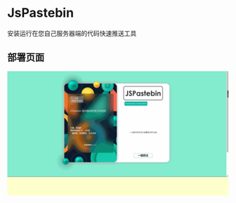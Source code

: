 # JsPastebin
安装运行在您自己服务器端的代码快速推送工具
## 部署页面
![install.gif](https://github.com/Levampire/JsPastebin/blob/main/Install.gif)
